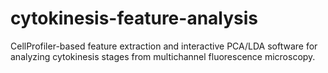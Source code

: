 # cytokinesis-feature-analysis
CellProfiler-based feature extraction and interactive PCA/LDA software for analyzing cytokinesis stages from multichannel fluorescence microscopy.
